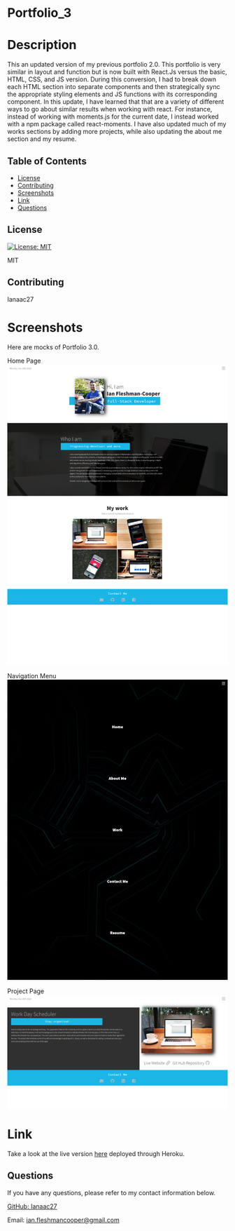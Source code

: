 # Portfolio_3
# Description
This an updated version of my previous portfolio 2.0. This portfolio is very similar in layout and function but is now built with React.Js versus the basic, HTML, CSS, and JS version. During this conversion, I had to break down each HTML section into separate components and then strategically sync the appropriate styling elements and JS functions with its corresponding component. In this update, I have learned that that are a variety of different ways to go about similar results when working with react. For instance, instead of working with moments.js for the current date, I instead worked with a npm package called react-moments. I have also updated much of my works sections by adding more projects, while also updating the about me section and my resume. 

## Table of Contents

* [License](#license)
* [Contributing](#contributing)
* [Screenshots](#screenshots)
* [Link](#link)
* [Questions](#questions)

## License

[![License: MIT](https://img.shields.io/badge/License-MIT-yellow.svg)](https://opensource.org/licenses/MIT)

MIT

## Contributing

Ianaac27

# Screenshots
Here are mocks of Portfolio 3.0.

Home Page
![Portfolio_3](src/images/screenshots/screenshot.png)

Navigation Menu
![Portfolio_3](src/images/screenshots/screenshot2.png)

Project Page
![Portfolio_3](src/images/screenshots/screenshot3.png)

# Link
Take a look at the live version [here](https://portfolio-react-ifc.herokuapp.com/) deployed through Heroku.

## Questions

If you have any questions, please refer to my contact information below.

[GitHub: Ianaac27](https://www.github.com/Ianaac27)

Email: ian.fleshmancooper@gmail.com

